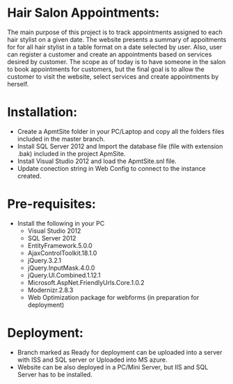 # Hair Salon Appointments:
The main purpose of this project is to track appointments assigned to each hair stylist on a given date. 
The website presents a summary of appoitments for for all hair stylist in a table format on a date selected by user.
Also, user can register a customer and create an appointments based on services desired by customer.
The scope as of today is to have someone in the salon to book appointments for customers, but the final goal
is to allow the customer to visit the website, select services and create appointments by herself.
# Installation: 
* Create a ApmtSite folder in your PC/Laptop and copy all the folders files included in the master branch.
* Install SQL Server 2012 and Import the database file (file with extension .bak) included in the project ApmSite.
* Install Visual Studio 2012 and load the ApmtSite.snl file.
* Update conection string in Web Config to connect to the instance created.
# Pre-requisites: 
* Install the following in your PC
  * Visual Studio 2012   
  * SQL Server 2012  
  * EntityFramework.5.0.0 
  * AjaxControlToolkit.18.1.0
  * jQuery.3.2.1
  * jQuery.InputMask.4.0.0
  * jQuery.UI.Combined.1.12.1
  * Microsoft.AspNet.FriendlyUrls.Core.1.0.2
  * Modernizr.2.8.3
  * Web Optimization package for webforms (in preparation for deployment)
  
# Deployment:
* Branch marked as Ready for deployment can be uploaded into a server with ISS and SQL server or Uploaded into MS azure.
* Website can be also deployed in a PC/Mini Server, but IIS and SQL Server has to be installed.

  





